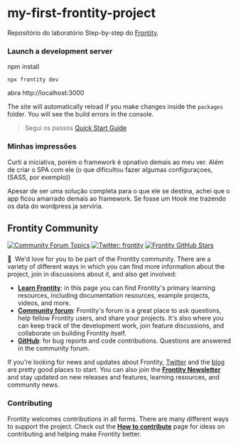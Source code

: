 # my-first-frontity-project


Repositório do laboratório Step-by-step do  [Frontity](https://frontity.org/).

### Launch a development server

npm install
```
npx frontity dev
```

 abra  http://localhost:3000 

The site will automatically reload if you make changes inside the `packages` folder. You will see the build errors in the console.

> Segui os passos [Quick Start Guide](https://docs.frontity.org/getting-started/quick-start-guide)

### Minhas impressões
Curti a iniciativa, porém o framework é opnativo demais ao meu ver. Além de criar o SPA com ele (o que dificultou fazer algumas configuraçoes, (SASS, por exemplo))

Apesar de ser uma solução completa para o que ele se destina, achei que o app ficou amarrado demais ao framework. Se fosse um Hook me trazendo os data do wordpress ja serviria.

## Frontity Community

[![Community Forum Topics](https://img.shields.io/discourse/topics?color=blue&label=community%20forum&server=https%3A%2F%2Fcommunity.frontity.org%2F)](https://community.frontity.org/) [![Twitter: frontity](https://img.shields.io/twitter/follow/frontity?style=social)](https://twitter.com/frontity) [![Frontity GitHub Stars](https://img.shields.io/github/stars/frontity/frontity?style=social)](https://github.com/frontity/frontity)

👋 &nbsp;We'd love for you to be part of the Frontity community. There are a variety of different ways in which you can find more information about the project, join in discussions about it, and also get involved:

- **[Learn Frontity](https://frontity.org/learn/)**: in this page you can find Frontity's primary learning resources, including documentation resources, example projects, videos, and more.
- **[Community forum](https://community.frontity.org/)**: Frontity's forum is a great place to ask questions, help fellow Frontity users, and share your projects. It's also where you can keep track of the development work, join feature discussions, and collaborate on building Frontity itself.
- **[GitHub](https://github.com/frontity/frontity)**: for bug reports and code contributions. Questions are answered in the community forum.

If you're looking for news and updates about Frontity, [Twitter](https://twitter.com/frontity) and the [blog](https://frontity.org/blog/) are pretty good places to start. You can also join the **[Frontity Newsletter](https://frontity.org/newsletter/)** and stay updated on new releases and features, learning resources, and community news.

### Contributing

Frontity welcomes contributions in all forms. There are many different ways to support the project. Check out the **[How to contribute](https://docs.frontity.org/contributing/how-to-contribute)** page for ideas on contributing and helping make Frontity better.
